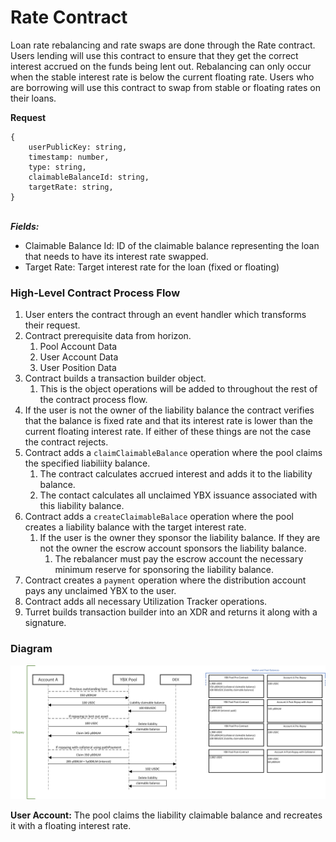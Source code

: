 # Rate Contract

Loan rate rebalancing and rate swaps are done through the Rate contract. Users lending will use this contract to ensure that they get the correct interest accrued on the funds being lent out. Rebalancing can only occur when the stable interest rate is below the current floating rate. Users who are borrowing will use this contract to swap from stable or floating rates on their loans.

**Request**

```
{
    userPublicKey: string,
    timestamp: number,
    type: string,
    claimableBalanceId: string,
    targetRate: string,
}
```

\
_**Fields:**_

* Claimable Balance Id: ID of the claimable balance representing the loan that needs to have its interest rate swapped.
* Target Rate: Target interest rate for the loan (fixed or floating)

### High-Level Contract Process Flow

1. User enters the contract through an event handler which transforms their request.
2. Contract prerequisite data from horizon.
   1. Pool Account Data
   2. User Account Data
   3. User Position Data
3. Contract builds a transaction builder object.
   1. This is the object operations will be added to throughout the rest of the contract process flow.
4. If the user is not the owner of the liability balance the contract verifies that the balance is fixed rate and that its interest rate is lower than the current floating interest rate. If either of these things are not the case the contract rejects.
5. Contract adds a `claimClaimableBalance` operation where the pool claims the specified liabiliity balance.
   1. The contract calculates accrued interest and adds it to the liability balance.
   2. The contact calculates all unclaimed YBX issuance associated with this liability balance.
6. Contract adds a `createClaimableBalace` operation where the pool creates a liability balance with the target interest rate.
   1. If the user is the owner they sponsor the liability balance. If they are not the owner the escrow account sponsors the liability balance.
      1. The rebalancer must pay the escrow account the necessary minimum reserve for sponsoring the liability balance.
7. Contract creates a `payment` operation where the distribution account pays any unclaimed YBX to the user.
8. Contract adds all necessary Utilization Tracker operations.
9. Turret builds transaction builder into an XDR and returns it along with a signature.

### Diagram

![](<../../.gitbook/assets/image (21).png>)

**User Account:** The pool claims the liability claimable balance and recreates it with a floating interest rate.
